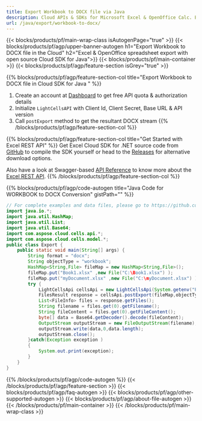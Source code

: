 ```yaml
---
title: Export Workbook to DOCX file via Java
description: Cloud APIs & SDKs for Microsoft Excel & OpenOffice Calc. Export workbok or interanl object to kinds of format file in the Cloud.
url: /java/export/workbook-to-docx/
---
```



{{< blocks/products/pf/main-wrap-class isAutogenPage="true" >}}
{{< blocks/products/pf/agp/upper-banner-autogen h1="Export Workbook to DOCX file in the Cloud" h2="Excel & OpenOffice spreadsheet export with open source Cloud SDK for Java">}}
{{< blocks/products/pf/main-container >}}
{{< blocks/products/pf/agp/feature-section isGrey="true" >}}

{{% blocks/products/pf/agp/feature-section-col title="Export Workbook to DOCX file in Cloud SDK for Java " %}}
1. Create an account at <a href="https://dashboard.aspose.cloud/">Dashboard</a> to get free API quota & authorization details
1. Initialize ```LightCellsAPI``` with Client Id, Client Secret, Base URL & API version
1. Call ```postExport``` method to get the resultant DOCX stream
{{% /blocks/products/pf/agp/feature-section-col %}}

{{% blocks/products/pf/agp/feature-section-col title="Get Started with Excel REST API" %}}
Get Excel Cloud SDK for .NET source code from [GitHub](https://github.com/aspose-cells-cloud/aspose-cells-cloud-java) to compile the SDK yourself or head to the [Releases](https://github.com/aspose-cells-cloud/aspose-cells-cloud-java/releases) for alternative download options. 

Also have a look at Swagger-based [API Reference](https://apireference.aspose.cloud/cells/#/LightCells/PostExport) to know more about the [Excel REST API](https://products.aspose.cloud/cells/curl/).
{{% /blocks/products/pf/agp/feature-section-col %}}

{{% blocks/products/pf/agp/code-autogen title="Java Code for WORKBOOK to DOCX Conversion" gistPath="" %}}
```java
// For complete examples and data files, please go to https://github.com/aspose-cells-cloud/aspose-cells-cloud-java/
import java.io.*;
import java.util.HashMap;
import java.util.List;
import java.util.Base64;
import com.aspose.cloud.cells.api.*;
import com.aspose.cloud.cells.model.*;
public class Export {
    public static void main(String[] args) {
        String format = "docx";
        String objectType = "workbook";
        HashMap<String,File> fileMap = new HashMap<String,File>();
        fileMap.put("Book1.xlsx" ,new File("C:\Book1.xlsx") );
        fileMap.put("myDocument.xlsx" ,new File("C:\myDocument.xlsx") );
        try {
            LightCellsApi cellsApi = new LightCellsApi(System.getenv("ProductClientId"), System.getenv("ProductClientSecret"),"v3.0","https://api.aspose.cloud");
            FilesResult response = cellsApi.postExport(fileMap,objectType, format,null);            
            List<FileInfo> files = response.getFiles();
            String filename = files.get(0).getFilename();
            String fileContent = files.get(0).getFileContent();
            byte[] data = Base64.getDecoder().decode(fileContent);
            OutputStream outputStream = new FileOutputStream(filename);
            outputStream.write(data,0,data.length);
            outputStream.close();
        }catch(Exception exception )
        {
            System.out.print(exception);
        }
    }
}
```

{{% /blocks/products/pf/agp/code-autogen %}}
{{< /blocks/products/pf/agp/feature-section >}}
{{< blocks/products/pf/agp/faq-autogen >}}
{{< blocks/products/pf/agp/other-supported-autogen >}}
{{< blocks/products/pf/agp/about-file-autogen >}}
{{< /blocks/products/pf/main-container >}}
{{< /blocks/products/pf/main-wrap-class >}}
